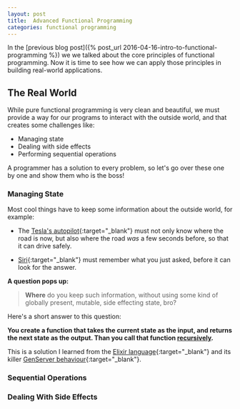 ```yaml
---
layout: post
title:  Advanced Functional Programming
categories: functional programming
---
```

In the [previous blog post]({% post_url 2016-04-16-intro-to-functional-programming %}) we we talked about the core principles of functional programming. Now it is time to see how we can apply those principles in building real-world applications.

## The Real World

While pure functional programming is very clean and beautiful, we must provide a way for our programs to interact with the outside world, and that creates some challenges like:

- Managing state
- Dealing with side effects
- Performing sequential operations

A programmer has a solution to every problem, so let's go over these one by one and show them who is the boss!

### Managing State

Most cool things have to keep some information about the outside world, for example:

- The [Tesla's autopilot](https://www.teslamotors.com/presskit/autopilot){:target="_blank"} must not only know where the road is now, but also where the road *was* a few seconds before, so that it can drive safely.

- [Siri](http://www.apple.com/ios/siri/){:target="_blank"} must remember what you just asked, before it can look for the answer.

**A question pops up:**

> **Where** do you keep such information, without using some kind of globally present, mutable, side effecting state, bro?

Here's a short answer to this question:

**You create a function that takes the current state as the input, and returns the next state as the output. Than you call that function [recursively]().**

This is a solution I learned from the [Elixir language](http://elixir-lang.org/docs.html){:target="_blank"} and its killer [GenServer behaviour](http://elixir-lang.org/docs/stable/elixir/GenServer.html){:target="_blank"}.





### Sequential Operations

### Dealing With Side Effects